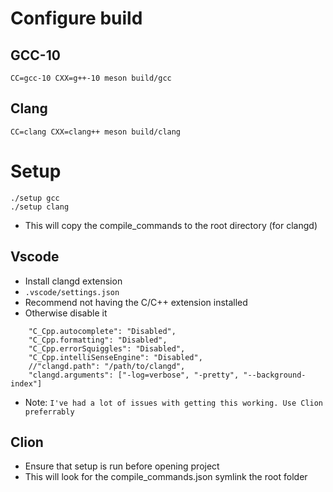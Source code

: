 # Configure build

## GCC-10

```
CC=gcc-10 CXX=g++-10 meson build/gcc 
```

## Clang

```
CC=clang CXX=clang++ meson build/clang
```

# Setup

```
./setup gcc 
./setup clang
```

- This will copy the compile_commands to the root directory (for clangd) 



## Vscode
- Install clangd extension
- `.vscode/settings.json`
- Recommend not having the C/C++ extension installed
- Otherwise disable it

```
    "C_Cpp.autocomplete": "Disabled",
    "C_Cpp.formatting": "Disabled",
    "C_Cpp.errorSquiggles": "Disabled",
    "C_Cpp.intelliSenseEngine": "Disabled",
    //"clangd.path": "/path/to/clangd",
    "clangd.arguments": ["-log=verbose", "-pretty", "--background-index"]
```

- Note: `I've had a lot of issues with getting this working. Use Clion preferrably`

## Clion

- Ensure that setup is run before opening project 
- This will look for the compile_commands.json symlink the root folder 